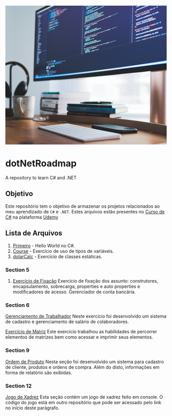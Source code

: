 ![header](img\programming.png)

# dotNetRoadmap
A repository to learn C# and .NET

## Objetivo

Este repositório tem o objetivo de armazenar os projetos relacionados ao meu aprendizado de ``C#`` e ``.NET``. Estes arquivos estão presentes no [Curso de C#](https://www.udemy.com/course/programacao-orientada-a-objetos-csharp/learn/lecture/6598232?start=0#overview) na plataforma [Udemy](https://www.udemy.com/) 

## Lista de Arquivos

1. [Primeiro](primeiro) - Hello World no C#.
2. [Course](Course) - Exercício de uso de tipos de variáveis.
00. [dolarCalc](dolarCalc) - Exercício de classes estáticas.


### Section 5

1. [Exercício de Fixação](section5) Exercício de fixação dos assunto: construtores, encapsulamento, sobrecarga, properties e auto properties e modificadores de acesso. Gerenciador de conta bancária.

### Section 6

[Gerenciamento de Trabalhador](section6\EmployeeManager) Neste exercício foi desenvolvido um sistema de cadastro e gerenciamento de salário de colaboradores.

[Exercício de Matriz](section6\MatrixExample) Este exercício trabalhou as habilidades de percorrer elementos de matrizes bem como acessar e imprimir seus elementos.

### Section 9

[Ordem de Produto]() Nesta seção foi desenvolvido um sistema para cadastro de cliente, produtos e ordens de compra. Além do disto, informações em forma de relatório são exibidas.

### Section 12

[Jogo de Xadrez](https://github.com/caiomaia3/xadrez-console) Esta seção contém um jogo de xadrez feito em console. O código do jogo está em outro repositório que pode ser acessado pelo link no início deste parágrafo.